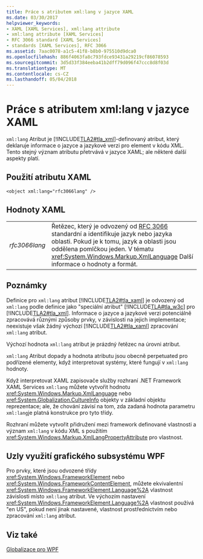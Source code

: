 ```yaml
---
title: Práce s atributem xml:lang v jazyce XAML
ms.date: 03/30/2017
helpviewer_keywords:
- XAML [XAML Services], xml:lang attribute
- xml:lang attribute [XAML Services]
- RFC 3066 standard [XAML Services]
- standards [XAML Services], RFC 3066
ms.assetid: 7aac0078-a1c5-41f8-b8b0-975510d9dca0
ms.openlocfilehash: 886f4063fa8c793fdce93431a29219cf86078593
ms.sourcegitcommit: 3d5d33f384eeba41b2dff79d096f47ccc8d8f03d
ms.translationtype: MT
ms.contentlocale: cs-CZ
ms.lasthandoff: 05/04/2018
---
```

# <a name="xmllang-handling-in-xaml"></a>Práce s atributem xml:lang v jazyce XAML
`xml:lang` Atribut je [!INCLUDE[TLA2#tla_xml](../../../includes/tla2sharptla-xml-md.md)]-definovaný atribut, který deklaruje informace o jazyce a jazykové verzi pro element v kódu XML. Tento stejný význam atributu přetrvává v jazyce XAML; ale některé další aspekty platí.  
  
## <a name="xaml-attribute-usage"></a>Použití atributu XAML  
  
```xaml  
<object xml:lang="rfc3066lang" />  
```  
  
## <a name="xaml-values"></a>Hodnoty XAML  
  
|||  
|-|-|  
|*rfc3066lang*|Řetězec, který je odvozený od [RFC 3066](http://go.microsoft.com/fwlink/?LinkId=132454) standardní a identifikuje jazyk nebo jazyka oblasti. Pokud je k tomu, jazyk a oblasti jsou oddělena pomlčkou jeden. V tématu <xref:System.Windows.Markup.XmlLanguage> Další informace o hodnoty a formát.|  
  
## <a name="remarks"></a>Poznámky  
 Definice pro `xml:lang` atribut [!INCLUDE[TLA2#tla_xaml](../../../includes/tla2sharptla-xaml-md.md)] je odvozený od `xml:lang` podle definice jako "speciální atribut" [!INCLUDE[TLA#tla_w3c](../../../includes/tlasharptla-w3c-md.md)] pro [!INCLUDE[TLA2#tla_xml](../../../includes/tla2sharptla-xml-md.md)]. Informace o jazyce a jazykové verzi potenciálně zpracovává různými způsoby prvky, v závislosti na jejich implementace; neexistuje však žádný výchozí [!INCLUDE[TLA2#tla_xaml](../../../includes/tla2sharptla-xaml-md.md)] zpracování `xml:lang` atribut.  
  
 Výchozí hodnota `xml:lang` atribut je prázdný řetězec na úrovni atribut.  
  
 `xml:lang` Atribut dopady a hodnota atributu jsou obecně perpetuated pro podřízené elementy, když interpretovat systémy, které fungují v `xml:lang` hodnoty.  
  
 Když interpretovat XAML zapisovače služby rozhraní .NET Framework XAML Services `xml:lang` můžete vytvořit hodnotu <xref:System.Windows.Markup.XmlLanguage> nebo <xref:System.Globalization.CultureInfo> objekty v základní objektu reprezentace; ale, že chování závisí na tom, zda zadaná hodnota parametru `xml:lang`je platná konstrukce pro tyto třídy.  
  
 Rozhraní můžete vytvořit přidružení mezi framework definované vlastnosti a význam `xml:lang` v kódu XML s použitím <xref:System.Windows.Markup.XmlLangPropertyAttribute> pro vlastnost.  
  
## <a name="wpf-usage-nodes"></a>Uzly využití grafického subsystému WPF  
 Pro prvky, které jsou odvozené třídy <xref:System.Windows.FrameworkElement> nebo <xref:System.Windows.FrameworkContentElement>, můžete ekvivalentní <xref:System.Windows.FrameworkElement.Language%2A> vlastnost závislosti místo `xml:lang` atribut. Ve výchozím nastavení <xref:System.Windows.FrameworkElement.Language%2A> vlastnost používá "en US", pokud není jinak nastavené, vlastnost prostřednictvím nebo zpracování `xml:lang` atribut.  
  
## <a name="see-also"></a>Viz také  
 [Globalizace pro WPF](../../../docs/framework/wpf/advanced/globalization-for-wpf.md)
